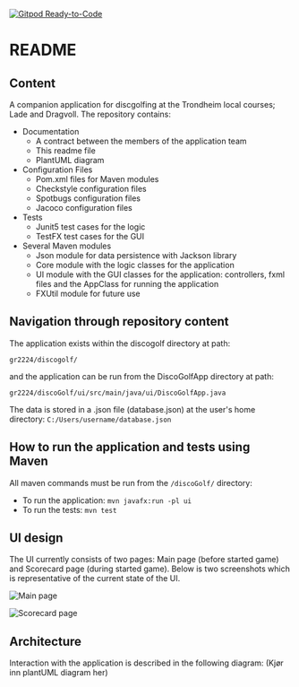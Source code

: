 [![Gitpod Ready-to-Code](https://img.shields.io/badge/Gitpod-Ready--to--Code-blue?logo=gitpod)](https://gitpod.stud.ntnu.no/#https://gitlab.stud.idi.ntnu.no/it1901/groups-2022/gr2224/gr2224)

# README

## Content

A companion application for discgolfing at the Trondheim local courses; Lade and Dragvoll.
The repository contains:

- Documentation
  - A contract between the members of the application team
  - This readme file
  - PlantUML diagram
- Configuration Files
  - Pom.xml files for Maven modules
  - Checkstyle configuration files
  - Spotbugs configuration files
  - Jacoco configuration files
- Tests
  - Junit5 test cases for the logic
  - TestFX test cases for the GUI
- Several Maven modules
  - Json module for data persistence with Jackson library
  - Core module with the logic classes for the application
  - UI module with the GUI classes for the application: controllers, fxml files and the AppClass for running the application
  - FXUtil module for future use

## Navigation through repository content

The application exists within the discogolf directory at path:

```gr2224/discogolf/```

and the application can be run from the DiscoGolfApp directory at path:

```gr2224/discoGolf/ui/src/main/java/ui/DiscoGolfApp.java```

The data is stored in a .json file (database.json) at the user's home directory:
```C:/Users/username/database.json```

## How to run the application and tests using Maven

All maven commands must be run from the ```/discoGolf/``` directory:

- To run the application: ```mvn javafx:run -pl ui```
- To run the tests: ```mvn test```

## UI design

The UI currently consists of two pages: Main page (before started game) and Scorecard page (during started game). Below is two screenshots which is representative of the current state of the UI.

![Main page](docs/resources/mainPage.png)

![Scorecard page](docs/resources/scorecardPage.png)

## Architecture

Interaction with the application is described in the following diagram:
(Kjør inn plantUML diagram her)
